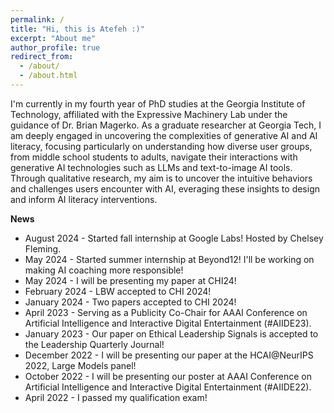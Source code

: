 ```yaml
---
permalink: /
title: "Hi, this is Atefeh :)"
excerpt: "About me"
author_profile: true
redirect_from: 
  - /about/
  - /about.html
---
```


I'm currently in my fourth year of PhD studies at the Georgia Institute of Technology, affiliated with the Expressive Machinery Lab under the guidance of Dr. Brian Magerko. As a graduate researcher at Georgia Tech, I am deeply engaged in uncovering the complexities of generative AI and AI literacy, focusing particularly on understanding how diverse user groups, from middle school students to adults, navigate their interactions with generative AI technologies such as LLMs and text-to-image AI tools. Through qualitative research, my aim is to uncover the intuitive behaviors and challenges users encounter with AI, everaging these insights to design and inform AI literacy interventions.

**News**
* August 2024 - Started fall internship at Google Labs! Hosted by Chelsey Fleming.
* May 2024 - Started summer internship at Beyond12! I'll be working on making AI coaching more responsible!
* May 2024 - I will be presenting my paper at CHI24!
* February 2024 - LBW accepted to CHI 2024!
* January 2024 - Two papers accepted to CHI 2024!
* April 2023 - Serving as a Publicity Co-Chair for AAAI Conference on Artificial Intelligence and Interactive Digital Entertainment (#AIIDE23).
* January 2023 - Our paper on Ethical Leadership Signals is accepted to the Leadership Quarterly Journal!
* December 2022 - I will be presenting our paper at the HCAI@NeurIPS 2022, Large Models panel!
* October 2022 - I will be presenting our poster at AAAI Conference on Artificial Intelligence and Interactive Digital Entertainment (#AIIDE22).
* April 2022 - I passed my qualification exam!



